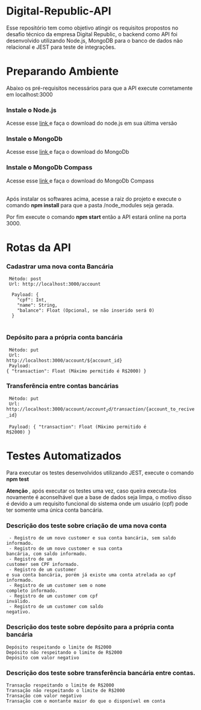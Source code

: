# Digital-Republic-API

<p>Esse repositório tem como objetivo atingir os requisitos propostos no desafio técnico da empresa Digital Republic, o backend como API foi desenvolvido utilizando Node.js, MongoDB para o banco de dados não relacional e JEST para teste de integrações.</p>

# Preparando Ambiente
<p> Abaixo os pré-requisitos necessários para que a API execute corretamente em localhost:3000 <p>

<h3> Instale o Node.js </h3>
<span> Acesse esse <a href="https://nodejs.org/en/download/" target="_blank"> link </a> e faça o download do node.js em sua última versão </span>

<h3> Instale o MongoDb </h3>
<span> Acesse esse <a href="https://www.mongodb.com/try/download/community" target="_blank"> link </a> e faça o download do MongoDb </span>

<h3> Instale o MongoDb Compass </h3>
<span> Acesse esse <a href="https://www.mongodb.com/try/download/compass" target="_blank"> link </a> e faça o download do MongoDb Compass </span><br><br>
 
<p> Após instalar os softwares acima, acesse a raiz do projeto e execute o comando <strong> npm install </strong> para que a pasta /node_modules seja gerada.</p>
<p> Por fim execute o comando <strong> npm start </strong> então a API estará online na porta 3000.</p>

# Rotas da API

<h3> Cadastrar uma nova conta Bancária</h3>
<code> Método: post </code> <br>
<code> Url: http://localhost:3000/account </code><br>
<code>
  Payload: {
    "cpf": Int,
    "name": String,
    "balance": Float (Opcional, se não inserido será 0)
  } 
</code><br>

<h3> Depósito para a própria conta bancária</h3>

<code> Método: put </code> <br>
<code> Url: http://localhost:3000/account/${account_id} </code><br>
<code>
  Payload: {
    "transaction": Float (Máximo permitido é R$2000)
  } 
</code><br>

<h3> Transferência entre contas bancárias</h3>

<code> Método: put </code> <br>
<code> Url: http://localhost:3000/account/${account_id}/transaction/${account_to_recive_id} </code><br>
<code>
  Payload: {
    "transaction": Float (Máximo permitido é R$2000)
  } 
</code><br>

# Testes Automatizados
<p> Para executar os testes desenvolvidos utilizando JEST, execute o comando <strong>npm test</strong></p>
<p> <strong> Atenção </strong>, após executar os testes uma vez, caso queira executa-los novamente é aconselhável que a base de dados seja limpa, o motivo disso é devido a um requisito funcional do sistema onde um usuário (cpf) pode ter somente uma única conta bancária. </p>

<h3> Descrição dos teste sobre criação de uma nova conta </h3>

<code> - Registro de um novo customer e sua conta bancária, sem saldo informado. </code><br>
<code> - Registro de um novo customer e sua conta bancária, com saldo informado. </code><br>
<code> - Registro de um customer sem CPF informado. </code><br>
<code> - Registro de um customer e sua conta bancária, porém já existe uma conta atrelada ao cpf informado. </code><br>
<code> - Registro de um customer sem o nome completo informado. </code><br>
<code> - Registro de um customer com cpf inválido. </code><br>
<code> - Registro de um customer com saldo negativo. </code><br>

<h3> Descrição dos teste sobre depósito para a própria conta bancária </h3>
<code>Depósito respeitando o limite de R$2000</code><br>
<code>Depósito não respeitando o limite de R$2000</code><br>
<code>Depósito com valor negativo</code><br>
 
<h3> Descrição dos teste sobre transferência bancária entre contas. </h3>
<code>Transação respeitando o limite de R$2000</code><br>
<code>Transação não respeitando o limite de R$2000</code><br>
<code>Transação com valor negativo</code><br>
<code>Transação com o montante maior do que o disponível em conta</code><br>

